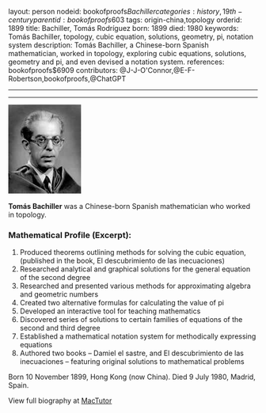 layout: person
nodeid: bookofproofs$Bachiller
categories: history,19th-century
parentid: bookofproofs$603
tags: origin-china,topology
orderid: 1899
title: Bachiller, Tomás Rodríguez
born: 1899
died: 1980
keywords: Tomás Bachiller, topology, cubic equation, solutions, geometry, pi, notation system
description: Tomás Bachiller, a Chinese-born Spanish mathematician, worked in topology, exploring cubic equations, solutions, geometry and pi, and even devised a notation system.
references: bookofproofs$6909
contributors: @J-J-O'Connor,@E-F-Robertson,bookofproofs,@ChatGPT

---



---

![Bachiller.jpg](https://github.com/bookofproofs/bookofproofs.github.io/blob/main/_sources/_assets/images/portraits/Bachiller.jpg?raw=true)

**Tomás Bachiller** was a Chinese-born Spanish mathematician who worked in topology.

### Mathematical Profile (Excerpt):
1. Produced theorems outlining methods for solving the cubic equation, (published in the book, El descubrimiento de las inecuaciones) 
2. Researched analytical and graphical solutions for the general equation of the second degree 
3. Researched and presented various methods for approximating algebra and geometric numbers 
4. Created two alternative formulas for calculating the value of pi 
5. Developed an interactive tool for teaching mathematics 
6. Discovered series of solutions to certain families of equations of the second and third degree 
7. Established a mathematical notation system for methodically expressing equations 
8. Authored two books – Damiel el sastre, and El descubrimiento de las inecuaciones – featuring original solutions to mathematical problems

Born 10 November 1899, Hong Kong (now China). Died 9 July 1980, Madrid, Spain.

View full biography at [MacTutor](https://mathshistory.st-andrews.ac.uk/Biographies/Bachiller/)
